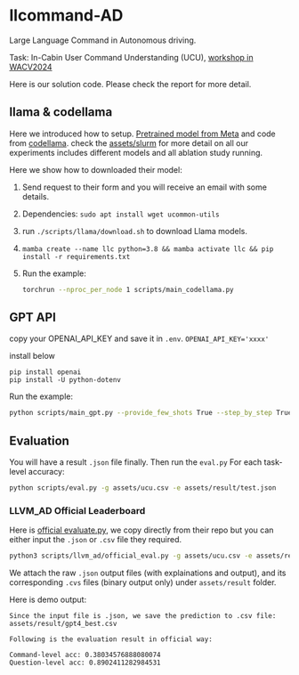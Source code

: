 # llcommand-AD

Large Language Command in Autonomous driving.

Task: In-Cabin User Command Understanding (UCU), [workshop in WACV2024](https://llvm-ad.github.io/challenges/)

Here is our solution code. Please check the report for more detail.

## llama & codellama

Here we introduced how to setup. [Pretrained model from Meta](https://ai.meta.com/llama/) and code from [codellama](https://github.com/facebookresearch/codellama/tree/main). check the [assets/slurm](assets/slurm) for more detail on all our experiments includes different models and all ablation study running. 

Here we show how to downloaded their model:

1. Send request to their form and you will receive an email with some details.

2. Dependencies: `sudo apt install wget ucommon-utils`

3. run `./scripts/llama/download.sh` to download Llama models.

4. `mamba create --name llc python=3.8 && mamba activate llc && pip install -r requirements.txt`

6. Run the example:
	```bash
	torchrun --nproc_per_node 1 scripts/main_codellama.py
	```

## GPT API

copy your OPENAI_API_KEY and save it in `.env`.
`OPENAI_API_KEY='xxxx'`

install below
```
pip install openai
pip install -U python-dotenv
```
Run the example:

```bash
python scripts/main_gpt.py --provide_few_shots True --step_by_step True
```

## Evaluation

You will have a result `.json` file finally. Then run the `eval.py` For each task-level accuracy:

```bash
python scripts/eval.py -g assets/ucu.csv -e assets/result/test.json
```

### LLVM_AD Official Leaderboard

Here is [official evaluate.py](), we copy directly from their repo but you can either input the `.json` or `.csv` file they required. 

```bash
python3 scripts/llvm_ad/official_eval.py -g assets/ucu.csv -e assets/result/test.json
```
We attach the raw `.json` output files (with explainations and output), and its corresponding `.cvs` files (binary output only) under `assets/result` folder. 

Here is demo output:
```
Since the input file is .json, we save the prediction to .csv file: assets/result/gpt4_best.csv

Following is the evaluation result in official way: 

Command-level acc: 0.38034576888080074
Question-level acc: 0.8902411282984531
```
